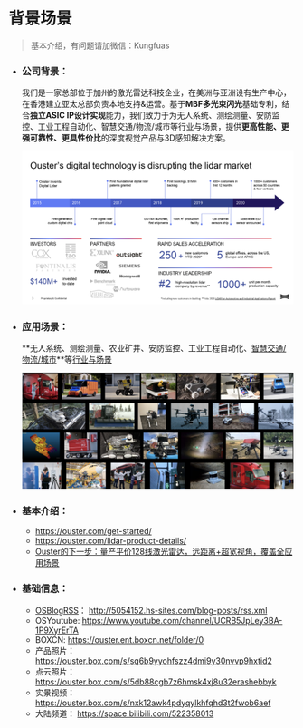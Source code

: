 # 背景场景

> 基本介绍，有问题请加微信：Kungfuas

- ### 公司背景：

  我们是一家总部位于加州的激光雷达科技企业，在美洲与亚洲设有生产中心，在香港建立亚太总部负责本地支持&运营。基于**MBF多光束闪光**基础专利，结合**独立ASIC IP设计实现**能力，我们致力于为无人系统、测绘测量、安防监控、工业工程自动化、智慧交通/物流/城市等行业与场景，提供**更高性能、更强可靠性、更具性价比**的深度视觉产品与3D感知解决方案。

  ![image-20210113145259515](background.assets/image-20201006202503193.png)

  

- ### 应用场景：

  **无人系统、测绘测量、农业矿井、安防监控、工业工程自动化、[智慧交通/物流/城市](https://drive.weixin.qq.com/s?k=AEYARQeBAAYlRQyC1yAE4AvQanABU)**等[行业与场景](https://drive.weixin.qq.com/s?k=AEYARQeBAAYQGZQK45AE4AvQanABU)

  ![image-20200917194751343](background.assets/image-20200917194751343.png)

  

- ### 基本介绍：

  - https://ouster.com/get-started/
  - https://ouster.com/lidar-product-details/
  - [Ouster的下一步：量产平价128线激光雷达，远距离+超宽视角，覆盖全应用场景](https://m.gasgoo.com/news/70151304.html)

  

- ### 基础信息：

  - [OSBlogRSS](https://ouster.com/blog/)：         http://5054152.hs-sites.com/blog-posts/rss.xml
  - OSYoutube:            https://www.youtube.com/channel/UCRB5JpLey3BA-1P9XyrErTA
  - BOXCN:                 https://ouster.ent.boxcn.net/folder/0
  - 产品照片：            https://ouster.box.com/s/sq6b9yyohfszz4dmi9y30nvvp9hxtid2
  - 点云照片：            https://ouster.box.com/s/5db88cgb7z6hmsk4xj8u32erashebbyk
  - 实景视频：            https://ouster.box.com/s/nxk12awk4pdyqylkhfqhd3t2fwob6aef
  - 大陆频道：            https://space.bilibili.com/522358013